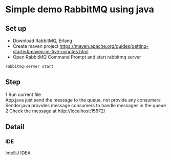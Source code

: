 # Simple demo RabbitMQ using java
## Set up
- Download RabbitMQ, Erlang
- Create maven project https://maven.apache.org/guides/getting-started/maven-in-five-minutes.html
- Open RabbitMQ Command Prompt and start rabbitmq server
```
rabbitmq-server start
```

## Step
  1 Run  current file\
    App.java just send the message to the queue, not provide any consumers\
    Sender.java provides message consumers to handle messages in the queue
  2 Check the message at http://localhost:15672/ 
## Detail
  

### IDE 
  IntelliJ IDEA
